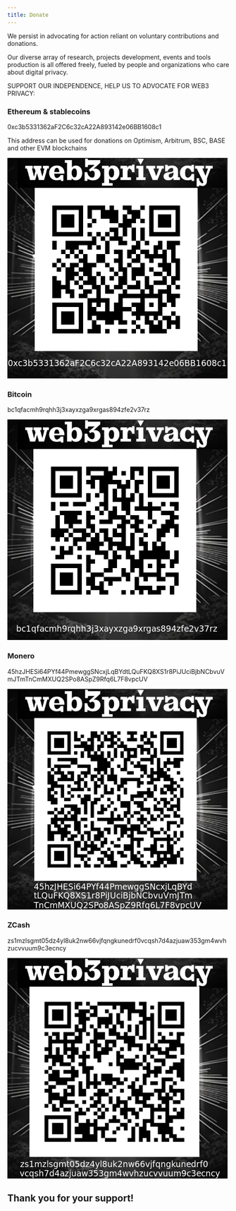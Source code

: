 ```yaml
---
title: Donate
---
```


We persist in advocating for action reliant on voluntary contributions and donations. 

Our diverse array of research, projects development, events and tools production is all offered freely, fueled by people and organizations who care about digital privacy.


SUPPORT OUR INDEPENDENCE, HELP US TO ADVOCATE FOR WEB3 PRIVACY:  


### Ethereum & stablecoins 

0xc3b5331362aF2C6c32cA22A893142e06BB1608c1

This address can be used for donations on Optimism, Arbitrum, BSC, BASE and other EVM blockchains

![ETH donation QR](../assets/w3p-qr-eth-white.png)

### Bitcoin

bc1qfacmh9rqhh3j3xayxzga9xrgas894zfe2v37rz

![BTC donation QR](../assets/w3p-qr-btc-white.png)


### Monero

45hzJHESi64PYf44PmewggSNcxjLqBYdtLQuFKQ8XS1r8PiJUciBjbNCbvuVmJTmTnCmMXUQ2SPo8ASpZ9Rfq6L7F8vpcUV

![XMR donation QR](../assets/w3p-qr-xmr-white.png)


### ZCash 

zs1mzlsgmt05dz4yl8uk2nw66vjfqngkunedrf0vcqsh7d4azjuaw353gm4wvhzucvvuum9c3ecncy

![ZEC donation QR](../assets/w3p-qr-zec-white.png)


## Thank you for your support!
